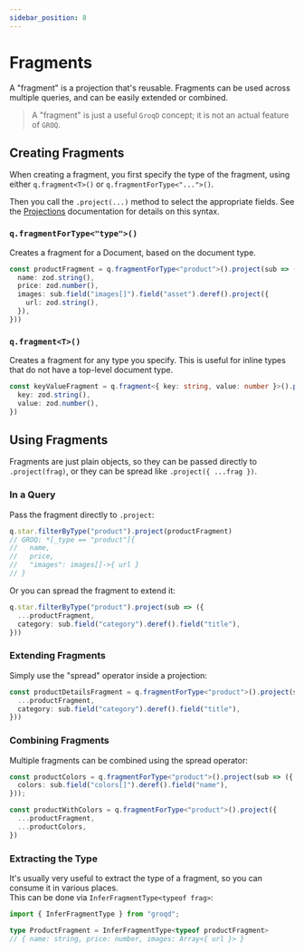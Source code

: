 ```yaml
---
sidebar_position: 8
---
```


# Fragments

A "fragment" is a projection that's reusable.
Fragments can be used across multiple queries, and can be easily extended or combined.

> A "fragment" is just a useful `GroqD` concept; it is not an actual feature of `GROQ`.

## Creating Fragments

When creating a fragment, you first specify the type of the fragment, using either `q.fragment<T>()` or `q.fragmentForType<"...">()`. 

Then you call the `.project(...)` method to select the appropriate fields.  See the [Projections](./projections) documentation for details on this syntax.

### `q.fragmentForType<"type">()`

Creates a fragment for a Document, based on the document type.

```ts
const productFragment = q.fragmentForType<"product">().project(sub => ({
  name: zod.string(),
  price: zod.number(),
  images: sub.field("images[]").field("asset").deref().project({
    url: zod.string(),
  }),
}))
```

### `q.fragment<T>()`

Creates a fragment for any type you specify.
This is useful for inline types that do not have a top-level document type. 

```ts
const keyValueFragment = q.fragment<{ key: string, value: number }>().project({
  key: zod.string(),
  value: zod.number(),
})
```


## Using Fragments

Fragments are just plain objects, so they can be passed directly to `.project(frag)`, or they can be spread like `.project({ ...frag })`.

### In a Query

Pass the fragment directly to `.project`:

```ts
q.star.filterByType("product").project(productFragment)
// GROQ: *[_type == "product"]{ 
//   name, 
//   price, 
//   "images": images[]->{ url }
// } 
```

Or you can spread the fragment to extend it:

```ts
q.star.filterByType("product").project(sub => ({
  ...productFragment,
  category: sub.field("category").deref().field("title"),
}))
```


### Extending Fragments

Simply use the "spread" operator inside a projection:

```ts
const productDetailsFragment = q.fragmentForType<"product">().project(sub => ({
  ...productFragment,
  category: sub.field("category").deref().field("title"),
}))
```

### Combining Fragments

Multiple fragments can be combined using the spread operator:

```ts
const productColors = q.fragmentForType<"product">().project(sub => ({
  colors: sub.field("colors[]").deref().field("name"),
}));

const productWithColors = q.fragmentForType<"product">().project({
  ...productFragment,
  ...productColors,
})
```

### Extracting the Type

It's usually very useful to extract the type of a fragment, so you can consume it in various places.  
This can be done via `InferFragmentType<typeof frag>`:

```ts
import { InferFragmentType } from "groqd";

type ProductFragment = InferFragmentType<typeof productFragment>
// { name: string, price: number, images: Array<{ url }> }
```
